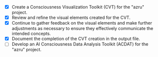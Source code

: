- [x] Create a Consciousness Visualization Toolkit (CVT) for the "azru" project.
- [x] Review and refine the visual elements created for the CVT.
- [x] Continue to gather feedback on the visual elements and make further adjustments as necessary to ensure they effectively communicate the intended concepts.
- [x] Document the completion of the CVT creation in the output file.
- [ ] Develop an AI Consciousness Data Analysis Toolkit (ACDAT) for the "azru" project.
